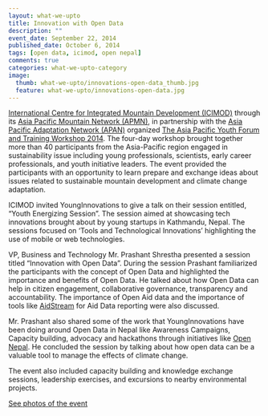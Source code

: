 ```yaml
---
layout: what-we-upto 
title: Innovation with Open Data
description: ""
event_date: September 22, 2014
published_date: October 6, 2014
tags: [open data, icimod, open nepal]
comments: true
categories: what-we-upto-category
image:
  thumb: what-we-upto/innovations-open-data_thumb.jpg
  feature: what-we-upto/innovations-open-data.jpg
---
```


[International Centre for Integrated Mountain Development (ICIMOD)](http://icimod.org) through its [Asia Pacific Mountain Network (APMN)](http://www.icimod.org/?q=1522), in partnership with the [Asia Pacific Adaptation Network (APAN)](http://www.apan-gan.net) organized [The Asia Pacific Youth Forum and Training Workshop 2014](http://www.icimod.org/apyf2014). The four-day workshop brought together more than 40 participants from the Asia-Pacific region engaged in sustainability issue including young professionals, scientists, early career professionals, and youth initiative leaders.  The event provided the participants with an opportunity to learn prepare and exchange ideas about issues related to sustainable mountain development and climate change adaptation.

ICIMOD invited YoungInnovations to give a talk on their session entitled, “Youth Energizing Session”. The session aimed at showcasing tech innovations brought about by young startups in Kathmandu, Nepal. The sessions focused on ‘Tools and Technological Innovations’ highlighting the use of mobile or web technologies.

VP, Business and Technology Mr. Prashant Shrestha presented a session titled “Innovation with Open Data”. During the session Prashant familiarized the participants with the concept of Open Data and highlighted the importance and benefits of Open Data. He talked about how Open Data can help in citizen engagement, collaborative governance, transparency and accountability. The importance of Open Aid data and the importance of tools like [AidStream](http://aidstream.org) for Aid Data reporting were also discussed.

Mr. Prashant also shared some of the work that YoungInnovations have been doing around Open Data in Nepal like Awareness Campaigns, Capacity building, advocacy and hackathons through initiatives like [Open Nepal](http://opennepal.net). He concluded the session by talking about how open data can be a valuable tool to manage the effects of climate change.

The event also included capacity building and knowledge exchange sessions, leadership exercises, and excursions to nearby environmental projects.

[See photos of the event](https://www.flickr.com/photos/127267759@N06/sets/72157647957249211/)